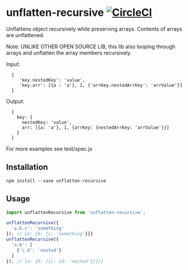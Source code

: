 # unflatten-recursive [![CircleCI](https://circleci.com/gh/UrbanCompass/unflatten-recursive.svg?style=shield)](https://circleci.com/gh/UrbanCompass/unflatten-recursive)

Unflattens object recursively while preserving arrays. Contents of arrays are unflattened.

Note: UNLIKE OTHER OPEN SOURCE LIB, this lib also looping through arrays and unflatten the array
members recursively.

Input:
```
  {
     'key.nestedKey': 'value',
     'key.arr': [{a : 'a'}, 1, {'arrKey.nestedArrKey': 'arrValue'}]
  }
```
 Output:
```
  {
    key: {
      nestedKey: 'value',
      arr: [{a: 'a'}, 1, {arrKey: {nestedArrKey: 'arrValue'}}]
    }
  }
```

For more examples see test/spec.js

## Installation
```
npm install --save unflatten-recursive
```

## Usage
```js
import unflattenRecursive from 'unflatten-recursive';

unflattenRecursive({
  'a.b.c': 'something'
}); // {a: {b: {c: 'something'}}}
unflattenRecursive({
  'a.b': [
    {'c.d': 'nested'}
  ]
}); // {a: {b: [{c: {d: 'nested'}}]}}
```
